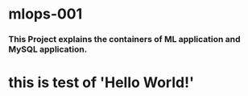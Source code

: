 # mlops-001

### This Project explains the containers of ML application and MySQL application.

# this is test of 'Hello World!' 
